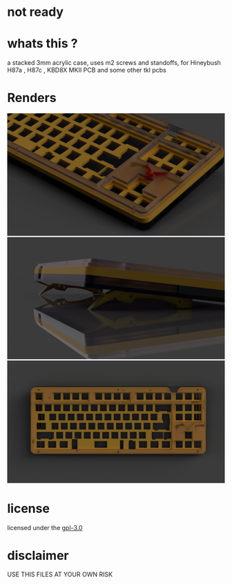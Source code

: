 # not ready 
# whats this ?
a stacked 3mm acrylic case, 
uses m2 screws and standoffs,
for Hineybush H87a , H87c , KBD8X MKII PCB and some other tkl pcbs  
# Renders
![](renders/CASE_geass_2021-Mar-05_09-40-49AM-000_CustomizedView6568153459_png.png)
![](renders/CASE_geass_2021-Mar-05_09-41-53AM-000_CustomizedView13317222809_png.png)
![](renders/CASE_geass_2021-Mar-05_09-42-16AM-000_CustomizedView20238220096_png.png)
# license 
licensed under the [gpl-3.0](LICENSE)
# disclaimer
USE THIS FILES AT YOUR OWN RISK

